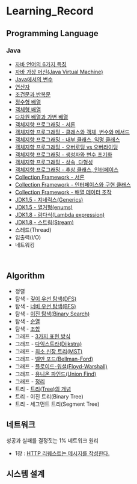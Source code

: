 # Learning_Record
## Programming Language
### Java
- [자바 언어의 6가지 특징](https://github.com/Hooon97/Learning_Record/blob/main/Java/%EC%9E%90%EB%B0%94%EC%9D%98%20%EC%A0%95%EC%84%9D/%EC%9E%90%EB%B0%94%20%EC%96%B8%EC%96%B4%EC%9D%98%20%ED%8A%B9%EC%A7%95.md)
- [자바 가상 머신(Java Virtual Machine)](https://github.com/Hooon97/Learning_Record/blob/main/Java/%EC%9E%90%EB%B0%94%EC%9D%98%20%EC%A0%95%EC%84%9D/%EC%9E%90%EB%B0%94%20%EA%B0%80%EC%83%81%20%EB%A8%B8%EC%8B%A0(JVM).md)
- [Java에서의 변수](./Java/%EC%9E%90%EB%B0%94%EC%9D%98%20%EC%A0%95%EC%84%9D/%EB%B3%80%EC%88%98.md)
- [연산자](./Java/%EC%9E%90%EB%B0%94%EC%9D%98%20%EC%A0%95%EC%84%9D/%EC%97%B0%EC%82%B0%EC%9E%90.md)
- [조건문과 반복문](./Java/%EC%9E%90%EB%B0%94%EC%9D%98%20%EC%A0%95%EC%84%9D/control_statement.md)
- [정수형 배열](./Java/%EC%9E%90%EB%B0%94%EC%9D%98%20%EC%A0%95%EC%84%9D/array.md)
- [객체형 배열](./Java/%EC%9E%90%EB%B0%94%EC%9D%98%20%EC%A0%95%EC%84%9D/object_array.md)
- [다차원 배열과 가변 배열](./Java/%EC%9E%90%EB%B0%94%EC%9D%98%20%EC%A0%95%EC%84%9D/multi_dimension_array.md)
- [객체지향 프로그래밍 - 서론](./Java/%EC%9E%90%EB%B0%94%EC%9D%98%20%EC%A0%95%EC%84%9D/ood_overview.md)
- [객체지향 프로그래밍 - 클래스와 객체, 변수와 메서드](./Java/%EC%9E%90%EB%B0%94%EC%9D%98%20%EC%A0%95%EC%84%9D/java_class.md)
- [객체지향 프로그래밍 - 내부 클래스, 익명 클래스](./Java/%EC%9E%90%EB%B0%94%EC%9D%98%20%EC%A0%95%EC%84%9D/class_inner.md)
- [객체지향 프로그래밍 - 오버로딩 vs 오버라이딩](./Java/%EC%9E%90%EB%B0%94%EC%9D%98%20%EC%A0%95%EC%84%9D/over_series.md)
- [객체지향 프로그래밍 - 생성자와 변수 초기화](./Java/%EC%9E%90%EB%B0%94%EC%9D%98%20%EC%A0%95%EC%84%9D/constructor.md)
- [객체지향 프로그래밍 - 상속, 다형성](./Java/%EC%9E%90%EB%B0%94%EC%9D%98%20%EC%A0%95%EC%84%9D/inheritance.md)
- [객체지향 프로그래밍 - 추상 클래스, 인터페이스](./Java/%EC%9E%90%EB%B0%94%EC%9D%98%20%EC%A0%95%EC%84%9D/abstract_interface.md)
- [Collection Framework - 서론](./Java/%EC%9E%90%EB%B0%94%EC%9D%98%20%EC%A0%95%EC%84%9D/collection_framework.md)
- [Collection Framework - 인터페이스와 구현 클래스](./Java/%EC%9E%90%EB%B0%94%EC%9D%98%20%EC%A0%95%EC%84%9D/collection_interface.md)
- [Collection Framework - 배열 데이터 조작](./Java/%EC%9E%90%EB%B0%94%EC%9D%98%20%EC%A0%95%EC%84%9D/collection_iterator_arrays.md)
- [JDK1.5 - 지네릭스(Generics)](./Java/%EC%9E%90%EB%B0%94%EC%9D%98%20%EC%A0%95%EC%84%9D/generics.md)
- [JDK1.5 - 열거형(enums)](./Java/%EC%9E%90%EB%B0%94%EC%9D%98%20%EC%A0%95%EC%84%9D/enums.md)
- [JDK1.8 - 람다식(Lambda expression)]()
- [JDK1.8 - 스트림(Stream)](./Java/%EC%9E%90%EB%B0%94%EC%9D%98%20%EC%A0%95%EC%84%9D/strema.md)
- 스레드(Thread)
- 입출력(I/O)
- 네트워킹
<br/>

## Algorithm
- 정렬
- 탐색 - [깊이 우선 탐색(DFS)](./Algorithms/dfs.md)
- 탐색 - [너비 우선 탐색(BFS)](./Algorithms/bfs.md)
- 탐색 - [이진 탐색(Binary Search)](./Algorithms/binary_search.md)
- 탐색 - [순열](./Algorithms/permutation.md)
- 탐색 - [조합](./Algorithms/combination.md)
- 그래프 - [3가지 표현 방식](./Algorithms/graph_types.md)
- 그래프 - [다익스트라(Dijkstra)](./Algorithms/dijkstra.md)
- 그래프 - [최소 신장 트리(MST)](./Algorithms/mst.md)
- 그래프 - [벨만 포드(Bellman-Ford)](./Algorithms/bellman_ford_moore.md)
- 그래프 - [플로이드-워셜(Floyd-Warshall)](./Algorithms/floyd_warshall.md)
- 그래프 - [유니온 파인드(Union Find)](./Algorithms/union_find.md)
- 그래프 - [정리](./Algorithms/graph_set.md)
- 트리 - [트리(Tree)의 개념](./Algorithms/tree.md)
- 트리 - 이진 트리(Binary Tree)
- 트리 - 세그먼트 트리(Segment Tree)

## 네트워크
성공과 실패를 결정짓는 1% 네트워크 원리
- 1장 : [HTTP 리퀘스트는 메시지를 작성한다.](./Network/network_ch1.md)

## 시스템 설계
